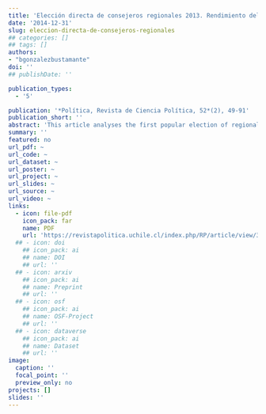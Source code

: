 ```yaml
---
title: 'Elección directa de consejeros regionales 2013. Rendimiento del capital político, familiar y económico en una nueva arena electoral en Chile'
date: '2014-12-31'
slug: eleccion-directa-de-consejeros-regionales
## categories: []
## tags: []
authors:
- "bgonzalezbustamante"
doi: ''
## publishDate: ''

publication_types:
  - '5'

publication: '*Política, Revista de Ciencia Política, 52*(2), 49-91'
publication_short: ''
abstract: 'This article analyses the first popular election of regional councillors in Chile, a post which, before 2013, was chosen by local government representatives. The database used contains electoral and biographical information for each candidate (N = 1,382), which is compared to similar data for candidates in all Chilean elections between 1989-2013 (N = 50,462). This paper analyses electoral results and the factors that determine the election as a regional council member, using the concept of species of capital used in political sociology. It presents a descriptive analysis and maximum likelihood logit model. It finds that political and economic capitals are relevant factors for electoral success.'
summary: ''
featured: no
url_pdf: ~
url_code: ~
url_dataset: ~
url_poster: ~
url_project: ~
url_slides: ~
url_source: ~
url_video: ~
links:
  - icon: file-pdf
    icon_pack: far
    name: PDF
    url: 'https://revistapolitica.uchile.cl/index.php/RP/article/view/36137'
  ## - icon: doi
    ## icon_pack: ai
    ## name: DOI
    ## url: ''
  ## - icon: arxiv
    ## icon_pack: ai
    ## name: Preprint
    ## url: ''
  ## - icon: osf
    ## icon_pack: ai
    ## name: OSF-Project
    ## url: ''
  ## - icon: dataverse
    ## icon_pack: ai
    ## name: Dataset
    ## url: ''
image:
  caption: ''
  focal_point: ''
  preview_only: no
projects: []
slides: ''
---
```

